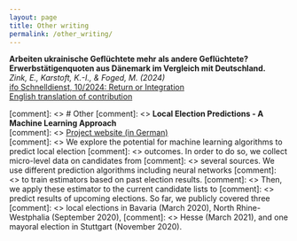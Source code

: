 ```yaml
---
layout: page
title: Other writing
permalink: /other_writing/
---
```


**Arbeiten ukrainische Geflüchtete mehr als andere Geflüchtete? Erwerbstätigenquoten aus Dänemark im Vergleich mit Deutschland.** <br> 
*Zink, E., Karstoft, K.-I., & Foged, M. (2024)* <br>
[ifo Schnelldienst, 10/2024: Return or Integration](https://www.ifo.de/en/publications/2024/journal-complete-issue/ifo-schnelldienst-102024-return-or-integration)<br>
<a href="https://github.com/zinked/zinked.github.io/blob/master/files/Ifo_Schnelldienst2024_FINAL_ENGLISH.pdf" target="_blank">English translation of contribution</a>


[comment]: <> # Other
[comment]: <> **Local Election Predictions - A Machine Learning Approach** <br>
[comment]: <> [Project website (in German)](https://www.wahlorakel.com/) <br>
[comment]: <> We explore the potential for machine learning algorithms to predict local election 
[comment]: <> outcomes. In order to do so, we collect micro-level data on candidates from 
[comment]: <> several sources. We use different prediction algorithms including neural networks 
[comment]: <> to train estimators based on past election results. 
[comment]: <> Then, we apply these estimator to the current candidate lists to 
[comment]: <> predict results of upcoming elections. So far, we publicly covered three 
[comment]: <> local elections in Bavaria (March 2020), North Rhine-Westphalia (September 2020), 
[comment]: <> Hesse (March 2021), and one mayoral election in Stuttgart (November 2020).